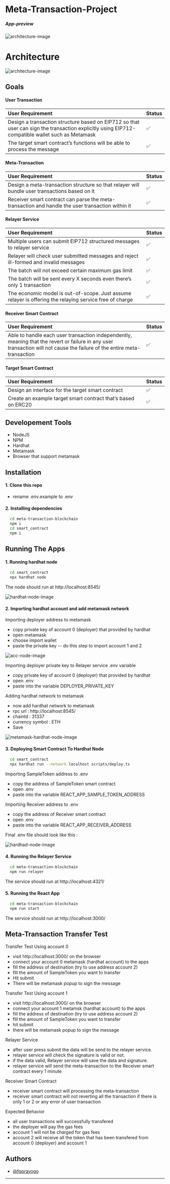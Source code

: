 
# Meta-Transaction-Project

##### App-preview
![architecture-image](docs/images/app-preview.png)

# Architecture

![architecture-image](docs/images/architecture.png)

## Goals

#### User Transaction

| User Requirement  |  Status                       |
| :-------- | :-------------------------------- |
| Design a transaction structure based on EIP712 so that user can sign the transaction explicitly using EIP712-compatible wallet such as Metamask| ✅ |
| The target smart contract’s functions will be able to process the message| ✅ |


#### Meta-Transaction

| User Requirement  |  Status                       |
| :-------- | :-------------------------------- |
| Design a meta-transaction structure so that relayer will bundle user transactions based on it | ✅ |
| Receiver smart contract can parse the meta-transaction and handle the user transaction within it| ✅ |

#### Relayer Service

| User Requirement  |  Status                       |
| :-------- | :-------------------------------- |
| Multiple users can submit EIP712 structured messages to relayer service | ✅ |
| Relayer will check user submitted messages and reject ill-formed and invalid messages| ✅ |
| The batch will not exceed certain maximum gas limit| ✅ |
| The batch will be sent every X seconds even there’s only 1 transaction | ✅ |
| The economic model is out-of-scope. Just assume relayer is offering the relaying service free of charge| ✅ |

#### Receiver Smart Contract

| User Requirement  |  Status                       |
| :-------- | :-------------------------------- |
| Able to handle each user transaction independently, meaning that the revert or failure in any user transaction will not cause the failure of the entire meta-transaction | ✅ |

#### Target Smart Contract

| User Requirement  |  Status                       |
| :-------- | :-------------------------------- |
| Design an interface for the target smart contract | ✅ |
| Create an example target smart contract that’s based on ERC20 | ✅ |


## Developement Tools

 - NodeJS
 - NPM
 - Hardhat
 - Metamask
 - Browser that support metamask

## Installation

#### 1. Clone this repo

- rename .env.example to .env

#### 2. Installing dependencies

```bash
  cd meta-transaction-blockchain
  npm i
  cd smart_contract
  npm i
```

## Running The Apps

#### 1. Running hardhat node

```bash
  cd smart_contract
  npx hardhat node
```
The node should run at http://localhost:8545/

![hardhat-node-image](docs/images/1.png)

#### 2. Importing hardhat account and add metamask network
Importing deployer address to metamask
- copy private key of account 0 (deployer) that provided by hardhat
- open metamask
- choose import wallet 
- paste the private key
-- do this step to import account 1 and 2 

![acc-node-image](docs/images/2.png)

Importing deployer private key to Relayer service .env variable
- copy private key of account 0 (deployer) that provided by hardhat
- open .env
- paste into the variable DEPLOYER_PRIVATE_KEY

Adding hardhat network to metamask
- now add hardhat network to metamask
- rpc url  : http://localhost:8545/
- chainId : 31337
- currency symbol : ETH
- Save

![metamask-hardhat-node-image](docs/images/3.png)


#### 3. Deploying Smart Contract To Hardhat Node

```bash
  cd smart_contract
  npx hardhat run --network localhost scripts/deploy.ts
```

Importing SampleToken address to .env
- copy the address of SampleToken smart contract 
- open .env
- paste into the variable REACT_APP_SAMPLE_TOKEN_ADDRESS

Importing Receiver address to .env
- copy the address of Receiver smart contract
- open .env
- paste into the variable REACT_APP_RECEIVER_ADDRESS

Final .env file should look like this :

![hardhad-node-image](docs/images/4.png)


#### 4. Running the Relayer Service

```bash
  cd meta-transaction-blockchain
  npm run relayer
```
The service should run at http://localhost:4321/

#### 5. Running the React App

```bash
  cd meta-transaction-blockchain
  npm run start
```
The service should run at http://localhost:3000/



## Meta-Transaction Transfer Test

Transfer Test Using account 0
- visit http://localhost:3000/ on the browser
- connect your account 0 metamask (hardhat account) to the apps
- fill the address of destination (try to use address account 2)
- fIll the amount of SampleToken you want to transfer
- Hit submit
- There will be metamask popup to sign the message

Transfer Test Using account 1
- visit http://localhost:3000/ on the browser
- connect your account 1 metamsk (hardhat account) to the apps
- fill the address of destination (try to use address account 2)
- fIll the amount of SampleToken you want to transfer
- hit submit
- there will be metamask popup to sign the message

Relayer Service
- after user press submit the data will be send to the relayer service.
- relayer service will check the signature is valid or not.
- if the data valid, Relayer service will save the data and signature.
- relayer service will send the meta-transaction to the Receiver smart contract every 1 minute

Receiver Smart Contract
- receiver smart contract will processing the meta-transaction 
- receiver smart contract will not reverting all the transaction if there is only 1 or 2 or any error of user transaction

Expected Behavior
- all user transactions will successfully transfered
- the deployer will pay the gas fees
- account 1 will not be charged for gas fees
- account 2 will receive all the token that has been transfered from account 0 (deployer) and account 1


## Authors

- [@fgprayogo](https://www.github.com/fgprayogo)
---

